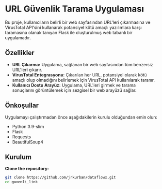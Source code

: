 # URL Güvenlik Tarama Uygulaması

Bu proje, kullanıcıların belirli bir web sayfasından URL'leri çıkarmasına ve VirusTotal API'sini kullanarak potansiyel kötü amaçlı yazılımlara karşı taramasına olanak tanıyan Flask ile oluşturulmuş web tabanlı bir uygulamadır.
## Özellikler

- **URL Çıkarma:** Uygulama, sağlanan bir web sayfasından tüm benzersiz URL'leri çıkarır.
- **VirusTotal Entegrasyonu:** Çıkarılan her URL, potansiyel olarak kötü amaçlı olup olmadığını belirlemek için VirusTotal API kullanılarak taranır.
- **Kullanıcı Dostu Arayüz:** Uygulama, URL'leri girmek ve tarama sonuçlarını görüntülemek için sezgisel bir web arayüzü sağlar.

## Önkoşullar

Uygulamayı çalıştırmadan önce aşağıdakilerin kurulu olduğundan emin olun:

- Python 3.9-slim
- Flask
- Requests
- BeautifulSoup4

## Kurulum

**Clone the repository:**

   ```bash
   git clone https://github.com/jrkurban/dataflowx.git
   cd guvenli_link
